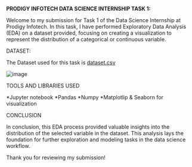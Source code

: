 **PRODIGY INFOTECH DATA SCIENCE INTERNSHIP TASK 1:**

Welcome to my submission for Task 1 of the Data Science Internship at Prodigy Infotech. In this task, I have performed Exploratory Data Analysis (EDA) on a dataset provided, focusing on creating a visualization to represent the distribution of a categorical or continuous variable.

DATASET:

The Dataset used for this task is [dataset.csv](https://github.com/user-attachments/files/17508715/dataset.csv)


![image](https://github.com/user-attachments/assets/696ad9da-6523-4cdd-967f-a6c5683133a5)


TOOLS AND LIBRARIES USED

*Jupyter notebook *Pandas *Numpy *Matplotlip & Seaborn for visualization

CONCLUSION

In conclusion, this EDA process provided valuable insights into the distribution of the selected variable in the dataset. This analysis lays the foundation for further exploration and modeling tasks in the data science workflow.

Thank you for reviewing my submission!
